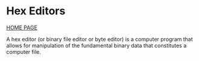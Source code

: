 # Hex Editors

[HOME PAGE](README.md)

A hex editor (or binary file editor or byte editor) is a computer program that allows for manipulation of the fundamental binary data that constitutes a computer file. 

